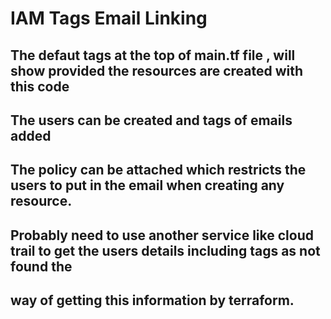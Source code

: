 # IAM Tags Email Linking

## The defaut tags at the top of main.tf file , will show provided the resources are created with this code

## The users can be created and tags of emails added

## The policy can be attached which restricts the users to put in the email when creating any resource.

## Probably need to use another service like cloud trail to get the users details including tags as not found the
## way of getting this information by terraform.
